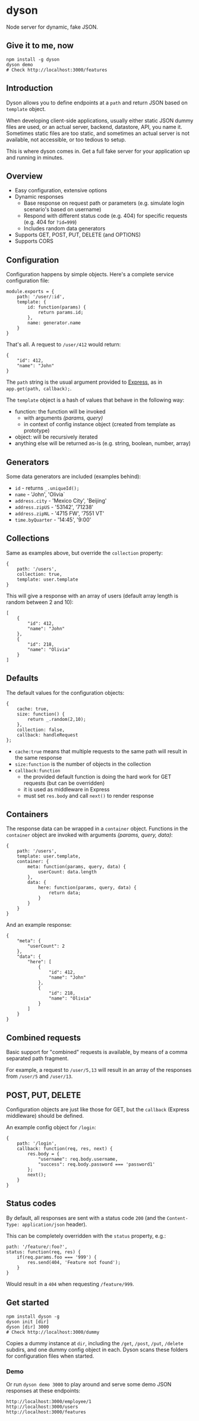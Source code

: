 # dyson

Node server for dynamic, fake JSON.

## Give it to me, now

    npm install -g dyson
    dyson demo
    # Check http://localhost:3000/features

## Introduction

Dyson allows you to define endpoints at a `path` and return JSON based on `template` object.

When developing client-side applications, usually either static JSON dummy files are used, or an actual server, backend, datastore, API, you name it. Sometimes static files are too static, and sometimes an actual server is not available, not accessible, or too tedious to setup.

This is where dyson comes in. Get a full fake server for your application up and running in minutes.

## Overview

* Easy configuration, extensive options
* Dynamic responses
    * Base response on request path or parameters (e.g. simulate login scenario's based on username)
    * Respond with different status code (e.g. 404) for specific requests (e.g. 404 for `?id=999`)
    * Includes random data generators
* Supports GET, POST, PUT, DELETE (and OPTIONS)
* Supports CORS

## Configuration

Configuration happens by simple objects. Here's a complete service configuration file:

    module.exports = {
        path: '/user/:id',
        template: {
            id: function(params) {
                return params.id;
            },
            name: generator.name
        }
    }

That's all. A request to `/user/412` would return:

    {
        "id": 412,
        "name": "John"
    }

The `path` string is the usual argument provided to [Express](http://expressjs.com/api.html#app.VERB), as in `app.get(path, callback);`.

The `template` object is a hash of values that behave in the following way:

* function: the function will be invoked
    * with arguments _(params, query)_
    * in context of config instance object (created from template as prototype)
* object: will be recursively iterated
* anything else will be returned as-is (e.g. string, boolean, number, array)

## Generators

Some data generators are included (examples behind):

* `id` - returns `_.uniqueId();`
* `name` - 'John', 'Olivia`
* `address.city` - 'Mexico City', 'Beijing'
* `address.zipUS` - '53142', '71238'
* `address.zipNL` - '4715 FW', '7551 VT'
* `time.byQuarter` - '14:45', '9:00'

## Collections

Same as examples above, but override the `collection` property:

    {
        path: '/users',
        collection: true,
        template: user.template
    }

This will give a response with an array of users (default array length is random between 2 and 10):

    [
        {
            "id": 412,
            "name": "John"
        },
        {
            "id": 218,
            "name": "Olivia"
        }
    ]

## Defaults

The default values for the configuration objects:

    {
        cache: true,
        size: function() {
            return _.random(2,10);
        },
        collection: false,
        callback: handleRequest
    };


* `cache:true` means that multiple requests to the same path will result in the same response
* `size:function` is the number of objects in the collection
* `callback:function`
    * the provided default function is doing the hard work for GET requests (but can be overridden)
    * it is used as middleware in Express
    * must set `res.body` and call `next()` to render response

## Containers

The response data can be wrapped in a `container` object. Functions in the `container` object are invoked with arguments _(params, query, data)_:

    {
        path: '/users',
        template: user.template,
        container: {
            meta: function(params, query, data) {
                userCount: data.length
            },
            data: {
                here: function(params, query, data) {
                    return data;
                }
            }
        }
    }

And an example response:

    {
        "meta": {
            "userCount": 2
        },
        "data": {
            "here": [
                {
                    "id": 412,
                    "name": "John"
                },
                {
                    "id": 218,
                    "name": "Olivia"
                }
            ]
        }
    }

## Combined requests

Basic support for "combined" requests is available, by means of a comma separated path fragment.

For example, a request to `/user/5,13` will result in an array of the responses from `/user/5` and `/user/13`.

## POST, PUT, DELETE

Configuration objects are just like those for GET, but the `callback` (Express middleware) should be defined.

An example config object for `/login`:

    {
        path: '/login',
        callback: function(req, res, next) {
            res.body = {
                "username": req.body.username,
                "success": req.body.password === 'password1'
            };
            next();
        }
    }

## Status codes

By default, all responses are sent with a status code `200` (and the `Content-Type: application/json` header).

This can be completely overridden with the `status` property, e.g.:

    path: '/feature/:foo?',
    status: function(req, res) {
        if(req.params.foo === '999') {
            res.send(404, 'Feature not found');
        }
    }

Would result in a `404` when requesting `/feature/999`.

## Get started

    npm install dyson -g
    dyson init [dir]
    dyson [dir] 3000
    # Check http://localhost:3000/dummy

Copies a dummy instance at `dir`, including the `/get`, `/post`, `/put`, `/delete` subdirs, and one dummy config object in each. Dyson scans these folders for configuration files when started.

### Demo

Or run `dyson demo 3000` to play around and serve some demo JSON responses at these endpoints:

    http://localhost:3000/employee/1
    http://localhost:3000/users
    http://localhost:3000/features
